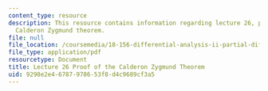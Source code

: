 ```yaml
---
content_type: resource
description: This resource contains information regarding lecture 26, proof of the
  Calderon Zygmund theorem.
file: null
file_location: /coursemedia/18-156-differential-analysis-ii-partial-differential-equations-and-fourier-analysis-spring-2016/9298e2e46787978653f8d4c9689cf3a5_MIT18_156S16_lec26.pdf
file_type: application/pdf
resourcetype: Document
title: Lecture 26 Proof of the Calderon Zygmund Theorem
uid: 9298e2e4-6787-9786-53f8-d4c9689cf3a5
---
```

